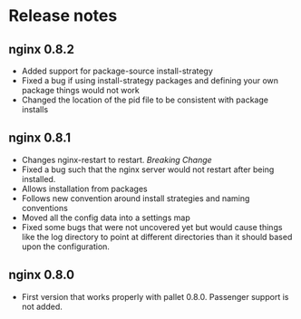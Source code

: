 # Release notes

## nginx 0.8.2
- Added support for package-source install-strategy
- Fixed a bug if using install-strategy packages and defining your own package things would not work
- Changed the location of the pid file to be consistent with package installs

## nginx 0.8.1
- Changes nginx-restart to restart.  *Breaking Change*
- Fixed a bug such that the nginx server would not restart after being installed.
- Allows installation from packages
- Follows new convention around install strategies and naming conventions
- Moved all the config data into a settings map
- Fixed some bugs that were not uncovered yet but would cause things like the log directory to point at different directories than it should based upon the configuration.

## nginx 0.8.0 

- First version that works properly with pallet 0.8.0.  Passenger support is not added.

